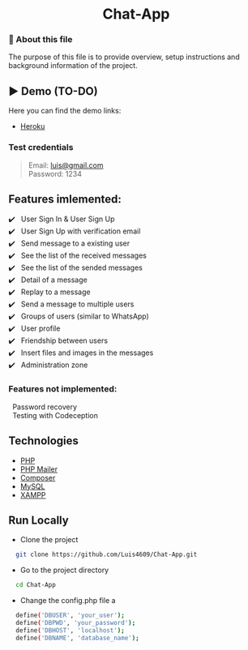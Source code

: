 <h1 align="center">Chat-App</h1>

### 🎯 About this file

The purpose of this file is to provide overview, setup instructions and background information of the project.

## ▶️ Demo (TO-DO)

Here you can find the demo links:

- [Heroku](https://www.heroku.com/)

### Test credentials

> Email: luis@gmail.com<br/>
> Password: 1234<br/>

## Features imlemented:

:heavy_check_mark: &nbsp;&nbsp;User Sign In & User Sign Up<br />
:heavy_check_mark: &nbsp;&nbsp;User Sign Up with verification email<br />
:heavy_check_mark: &nbsp;&nbsp;Send message to a existing user<br />
:heavy_check_mark: &nbsp;&nbsp;See the list of the received messages<br />
:heavy_check_mark: &nbsp;&nbsp;See the list of the sended messages<br />
:heavy_check_mark: &nbsp;&nbsp;Detail of a message<br />
:heavy_check_mark: &nbsp;&nbsp;Replay to a message<br />
:heavy_check_mark: &nbsp;&nbsp;Send a message to multiple users<br />
:heavy_check_mark: &nbsp;&nbsp;Groups of users (similar to WhatsApp)<br />
:heavy_check_mark: &nbsp;&nbsp;User profile<br />
:heavy_check_mark: &nbsp;&nbsp;Friendship between users<br />
:heavy_check_mark: &nbsp;&nbsp;Insert files and images in the messages<br />
:heavy_check_mark: &nbsp;&nbsp;Administration zone<br />

### Features not implemented:

&nbsp;&nbsp;Password recovery<br />
&nbsp;&nbsp;Testing with Codeception<br />

## Technologies

- [PHP](https://www.php.net/)
- [PHP Mailer](https://github.com/PHPMailer/PHPMailer)
- [Composer](https://getcomposer.org/)
- [MySQL](https://www.mysql.com/)
- [XAMPP](https://www.apachefriends.org/es/index.html)

## Run Locally

- Clone the project

```bash
  git clone https://github.com/Luis4609/Chat-App.git
```

- Go to the project directory

```bash
  cd Chat-App
```

- Change the config.php file a

```bash
  define('DBUSER', 'your_user');
  define('DBPWD', 'your_password');
  define('DBHOST', 'localhost');
  define('DBNAME', 'database_name');
```
